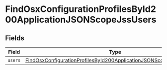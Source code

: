 # FindOsxConfigurationProfilesById200ApplicationJSONScopeJssUsers


## Fields

| Field                                                                                                                                                                   | Type                                                                                                                                                                    | Required                                                                                                                                                                | Description                                                                                                                                                             |
| ----------------------------------------------------------------------------------------------------------------------------------------------------------------------- | ----------------------------------------------------------------------------------------------------------------------------------------------------------------------- | ----------------------------------------------------------------------------------------------------------------------------------------------------------------------- | ----------------------------------------------------------------------------------------------------------------------------------------------------------------------- |
| `users`                                                                                                                                                                 | [FindOsxConfigurationProfilesById200ApplicationJSONScopeJssUsersUsers](../../models/operations/findosxconfigurationprofilesbyid200applicationjsonscopejssusersusers.md) | :heavy_minus_sign:                                                                                                                                                      | N/A                                                                                                                                                                     |